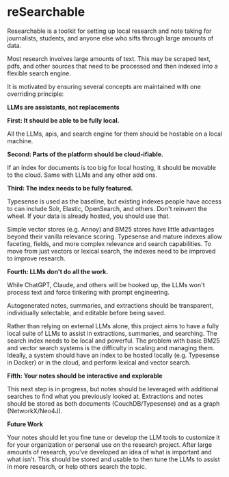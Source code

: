 # reSearchable
Researchable is a toolkit for setting up local research and note taking for journalists, students, and anyone else who sifts through large amounts of data.

Most research involves large amounts of text. This may be scraped text, pdfs, and other sources that need to be processed and then indexed into a flexible search engine.

It is motivated by ensuring several concepts are maintained with one overriding principle:

**LLMs are assistants, not replacements**

**First: It should be able to be fully local.**

All the LLMs, apis, and search engine for them should be hostable on a local machine.

**Second: Parts of the platform should be cloud-ifiable.**

If an index for documents is too big for local hosting, it should be movable to the cloud. Same with LLMs and any other add ons.

**Third: The index needs to be fully featured.**

Typesense is used as the baseline, but existing indexes people have access to can include Solr, Elastic, OpenSearch, and others. 
Don't reinvent the wheel. If your data is already hosted, you should use that.

Simple vector stores (e.g. Annoy) and BM25 stores have little advantages beyond their vanilla relevance scoring.
Typesense and mature indexes allow faceting, fields, and more complex relevance and search capabilities.
To move from just vectors or lexical search, the indexes need to be improved to improve research.

**Fourth: LLMs don't do all the work.**

While ChatGPT, Claude, and others will be hooked up, the LLMs won't process text and force tinkering with prompt engineering.

Autogenerated notes, summaries, and extractions should be transparent, individually selectable, and editable before being saved.

Rather than relying on external LLMs alone, this project aims to have a fully local suite of LLMs to assist in extractions, summaries, and searching.
The search index needs to be local and powerful. The problem with basic BM25 and vector search systems is the difficulty in scaling and managing them.
Ideally, a system should have an index to be hosted locally (e.g. Typesense in Docker) or in the cloud, and perform lexical and vector search.

**Fifth: Your notes should be interactive and explorable**

This next step is in progress, but notes should be leveraged with additional searches to find what you previously looked at. 
Extractions and notes should be stored as both documents (CouchDB/Typesense) and as a graph (NetworkX/Neo4J).

**Future Work**

Your notes should let you fine tune or develop the LLM tools to customize it for your organization or personal use on the research project.
After large amounts of research, you've developed an idea of what is important and what isn't. This should be stored and usable to then tune
the LLMs to assist in more research, or help others search the topic.
